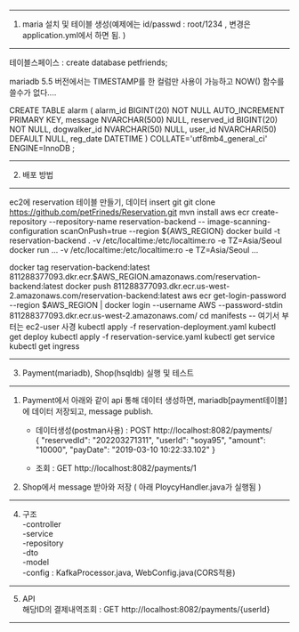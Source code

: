 ---------------------------------------------------
1. maria 설치 및 테이블 생성(예제에는 id/passwd : root/1234 , 변경은 application.yml에서 하면 됨. )
---------------------------------------------------
테이블스페이스 : create database petfriends;

mariadb 5.5 버전에서는 TIMESTAMP를 한 컬럼만 사용이 가능하고 NOW() 함수를 쓸수가 없다.... 

CREATE TABLE alarm (
alarm_id BIGINT(20) NOT NULL AUTO_INCREMENT PRIMARY KEY,
message NVARCHAR(500) NULL,
reserved_id BIGINT(20) NOT NULL,
dogwalker_id NVARCHAR(50) NULL,
user_id NVARCHAR(50) DEFAULT NULL,
reg_date DATETIME
) COLLATE='utf8mb4_general_ci' ENGINE=InnoDB ;
 


---------------------------------------------------  
2. 배포 방법
---------------------------------------------------  
ec2에 reservation 테이블 만들기, 데이터 insert 
git git clone https://github.com/petFrineds/Reservation.git
mvn install
aws ecr create-repository --repository-name reservation-backend -- image-scanning-configuration scanOnPush=true --region ${AWS_REGION}
docker build -t reservation-backend . -v /etc/localtime:/etc/localtime:ro -e TZ=Asia/Seoul
docker run ... -v /etc/localtime:/etc/localtime:ro -e TZ=Asia/Seoul ...

docker tag reservation-backend:latest 811288377093.dkr.ecr.$AWS_REGION.amazonaws.com/reservation-backend:latest
docker push 811288377093.dkr.ecr.us-west-2.amazonaws.com/reservation-backend:latest
aws ecr get-login-password --region $AWS_REGION | docker login --username AWS --password-stdin 811288377093.dkr.ecr.us-west-2.amazonaws.com/
cd manifests
-- 여기서 부터는 ec2-user 사경
kubectl apply -f reservation-deployment.yaml
kubectl get deploy
kubectl apply -f reservation-service.yaml
kubectl get service
kubectl get ingress

--------------------------------------------------  
3. Payment(mariadb), Shop(hsqldb) 실행 및 테스트  
--------------------------------------------------  
1) Payment에서 아래와 같이 api 통해 데이터 생성하면, mariadb[payment테이블]에 데이터 저장되고, message publish.  
    - 데이터생성(postman사용) : POST http://localhost:8082/payments/   
                              { "reservedId": "202203271311", "userId": "soya95", "amount": "10000", "payDate": "2019-03-10 10:22:33.102" }  

    - 조회 : GET http://localhost:8082/payments/1  

3) Shop에서 message 받아와 저장 ( 아래 PloycyHandler.java가 실행됨 )  

--------------------------------------------------  
4. 구조   
   -controller  
   -service  
   -repository  
   -dto  
   -model  
   -config : KafkaProcessor.java, WebConfig.java(CORS적용)  
--------------------------------------------------  
5. API  
   해당ID의 결제내역조회 : GET http://localhost:8082/payments/{userId}   
--------------------------------------------------  
